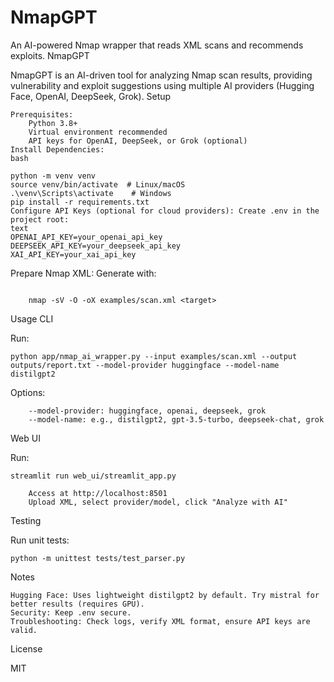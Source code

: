 # NmapGPT

An AI-powered Nmap wrapper that reads XML scans and recommends exploits.
NmapGPT

NmapGPT is an AI-driven tool for analyzing Nmap scan results, providing vulnerability and exploit suggestions using multiple AI providers (Hugging Face, OpenAI, DeepSeek, Grok).
Setup

    Prerequisites:
        Python 3.8+
        Virtual environment recommended
        API keys for OpenAI, DeepSeek, or Grok (optional)
    Install Dependencies:
    bash
```
python -m venv venv
source venv/bin/activate  # Linux/macOS
.\venv\Scripts\activate    # Windows
pip install -r requirements.txt
Configure API Keys (optional for cloud providers): Create .env in the project root:
text
OPENAI_API_KEY=your_openai_api_key
DEEPSEEK_API_KEY=your_deepseek_api_key
XAI_API_KEY=your_xai_api_key
```
Prepare Nmap XML: Generate with:
```

    nmap -sV -O -oX examples/scan.xml <target>
```
Usage
CLI

Run:
```
python app/nmap_ai_wrapper.py --input examples/scan.xml --output outputs/report.txt --model-provider huggingface --model-name distilgpt2
```
Options:
```
    --model-provider: huggingface, openai, deepseek, grok
    --model-name: e.g., distilgpt2, gpt-3.5-turbo, deepseek-chat, grok
```
Web UI

Run:
```
streamlit run web_ui/streamlit_app.py

    Access at http://localhost:8501
    Upload XML, select provider/model, click "Analyze with AI"
```

Testing

Run unit tests:
```
python -m unittest tests/test_parser.py
```
Notes

    Hugging Face: Uses lightweight distilgpt2 by default. Try mistral for better results (requires GPU).
    Security: Keep .env secure.
    Troubleshooting: Check logs, verify XML format, ensure API keys are valid.

License

MIT
